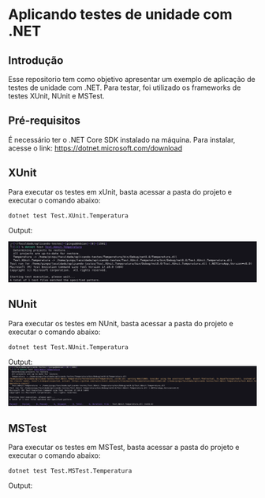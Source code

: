 # Aplicando testes de unidade com .NET 

## Introdução

Esse repositorio tem como objetivo apresentar um exemplo de aplicação de testes de unidade com .NET. Para testar, foi utilizado os frameworks de testes XUnit, NUnit e MSTest.

## Pré-requisitos
É necessário ter o .NET Core SDK instalado na máquina. Para instalar, acesse o link: https://dotnet.microsoft.com/download

## XUnit
Para executar os testes em xUnit, basta acessar a pasta do projeto e executar o comando abaixo:

```
dotnet test Test.XUnit.Temperatura
```

Output:

![alt text](image.png)

## NUnit

Para executar os testes em NUnit, basta acessar a pasta do projeto e executar o comando abaixo:

```
dotnet test Test.NUnit.Temperatura
```

Output:
![alt text](image-1.png)

## MSTest
Para executar os testes em MSTest, basta acessar a pasta do projeto e executar o comando abaixo:

```
dotnet test Test.MSTest.Temperatura
```

Output:

